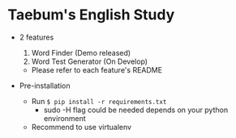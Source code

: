 # Taebum's English Study

- 2 features
    1. Word Finder (Demo released)
    2. Word Test Generator (On Develop)
    
    - Please refer to each feature's README
    
- Pre-installation
    - Run `$ pip install -r requirements.txt ` 
        - sudo -H flag could be needed depends on your python environment
    - Recommend to use virtualenv